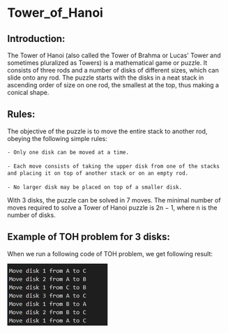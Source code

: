 # Tower_of_Hanoi

## Introduction:

The Tower of Hanoi (also called the Tower of Brahma or Lucas' Tower and sometimes pluralized as Towers) is a mathematical game or puzzle. It consists of three rods and a number of disks of different sizes, which can slide onto any rod. The puzzle starts with the disks in a neat stack in ascending order of size on one rod, the smallest at the top, thus making a conical shape.


## Rules:

The objective of the puzzle is to move the entire stack to another rod, obeying the following simple rules:

    - Only one disk can be moved at a time.
    
    - Each move consists of taking the upper disk from one of the stacks and placing it on top of another stack or on an empty rod.
    
    - No larger disk may be placed on top of a smaller disk.

With 3 disks, the puzzle can be solved in 7 moves. The minimal number of moves required to solve a Tower of Hanoi puzzle is 2n − 1, where n is the number of disks. 

## Example of TOH problem for 3 disks:

When we run a following code of TOH problem, we get following result:

![output](./images/Output.PNG)
